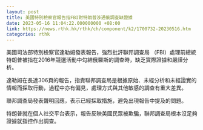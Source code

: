 ```yaml
---
layout: post
title: 美國特別檢察官報告指FBI對特朗普涉通俄調查缺證據
date: 2023-05-16 11:04:22.000000000 +08:00
link: https://news.rthk.hk/rthk/ch/component/k2/1700732-20230516.htm
categories: rthk
---
```


美國司法部特別檢察官達勒姆發表報告，強烈批評聯邦調查局 （FBI）處理前總統特朗普被指在2016年競選活動中勾結俄羅斯的調查時，缺乏實際證據和嚴謹分析。

達勒姆在長達306頁的報告，指責聯邦調查局是根據原始、未經分析和未經證實的情報而採取行動，過程中亦有偏見，處理方式與其他敏感的調查有重大差異。

聯邦調查局發表聲明回應，表示已經採取措施，避免出現報告中提及的問題。

特朗普就在個人社交平台表示，報告反映美國民眾被欺騙，聯邦調查局根本沒足夠證據就指控作出調查。
